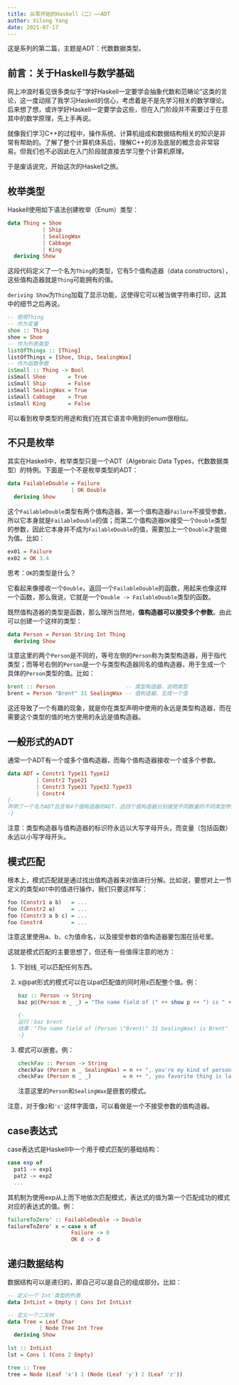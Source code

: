 ```yaml
---
title: 从零开始的Haskell（二）——ADT
author: Xilong Yang
date: 2021-07-17 
---
```


这是系列的第二篇，主题是ADT：代数数据类型。

## 前言：关于Haskell与数学基础

网上冲浪时看见很多类似于“学好Haskell一定要学会抽象代数和范畴论”这类的言论，这一度动摇了我学习Haskell的信心，考虑着是不是先学习相关的数学理论。后来想了想，或许学好Haskell一定要学会这些，但在入门阶段并不需要过于在意其中的数学原理，先上手再说。

就像我们学习C++的过程中，操作系统、计算机组成和数据结构相关的知识是非常有帮助的。了解了整个计算机体系后，理解C++的涉及底层的概念会非常容易。但我们也不必因此在入门阶段就直接去学习整个计算机原理。

于是废话说完，开始这次的Haskell之旅。

## 枚举类型

Haskell使用如下语法创建枚举（Enum）类型：

```haskell
data Thing = Shoe
           | Ship
           | SealingWax
           | Cabbage
           | King
  deriving Show
```

这段代码定义了一个名为`Thing`的类型，它有5个值构造器（data constructors），这些值构造器就是`Thing`可能拥有的值。

`deriving Show`为`Thing`加载了显示功能，这使得它可以被当做字符串打印，这其中的细节之后再说。

```haskell
-- 使用Thing
-- 作为变量
shoe :: Thing
shoe = Shoe
-- 作为列表类型
listOfThings :: [Thing]
listOfThings = [Shoe, Ship, SealingWax]
-- 作为函数参数
isSmall :: Thing -> Bool
isSmall Shoe       = True
isSmall Ship       = False
isSmall SealingWax = True
isSmall Cabbage    = True
isSmall King       = False
```

可以看到枚举类型的用途和我们在其它语言中用到的enum很相似。

## 不只是枚举

其实在Haskell中，枚举类型只是一个ADT（Algebraic Data Types，代数数据类型）的特例。下面是一个不是枚举类型的ADT：

```haskell
data FailableDouble = Failure
                    | OK Double
  deriving Show
```

这个`FailableDouble`类型有两个值构造器，第一个值构造器`Failure`不接受参数，所以它本身就是`FailableDouble`的值；而第二个值构造器`OK`接受一个`Double`类型的参数，因此它本身并不成为`FailableDouble`的值，需要加上一个`Double`才能做为值。比如：

```haskell
ex01 = Failure
ex02 = OK 3.4
```

思考：`OK`的类型是什么？

它看起来像接收一个`Double`，返回一个`FailableDouble`的函数，用起来也像这样一个函数，那么我说，它就是一个`Double -> FailableDouble`类型的函数。

既然值构造器的类型是函数，那么理所当然地，**值构造器可以接受多个参数**。由此可以创建一个这样的类型：

```haskell
data Person = Person String Int Thing
  deriving Show
```

注意这里的两个`Person`是不同的，等号左侧的`Person`称为类型构造器，用于指代类型；而等号右侧的`Person`是一个与类型构造器同名的值构造器，用于生成一个具体的`Person`类型的值。比如：

```haskell
brent :: Person                      -- 类型构造器，说明类型
brent = Person "Brent" 31 SealingWax -- 值构造器，生成一个值
```

这还导致了一个有趣的现象，就是你在类型声明中使用的永远是类型构造器，而在需要这个类型的值的地方使用的永远是值构造器。

## 一般形式的ADT

通常一个ADT有一个或多个值构造器，而每个值构造器接收一个或多个参数。

```haskell
data ADT = Constr1 Type11 Type12
         | Constr2 Type21
         | Constr3 Type31 Type32 Type33
         | Constr4
{-
声明了一个名为ADT且含有4个值构造器的ADT，这四个值构造器分别接受不同数量的不同类型参数。
-}
```

注意：类型构造器与值构造器的标识符永远以大写字母开头，而变量（包括函数）永远以小写字母开头。

## 模式匹配

根本上，模式匹配就是通过找出值构造器来对值进行分解。比如说，要想对上一节定义的类型`ADT`中的值进行操作，我们只要这样写：

```haskell
foo (Constr1 a b)   = ...
foo (Constr2 a)     = ...
foo (Constr3 a b c) = ...
foo Constr4         = ...
```

注意这里使用a、b、c为值命名，以及接受参数的值构造器要包围在括号里。

这就是模式匹配的主要思想了，但还有一些值得注意的地方：

1. 下划线`_`可以匹配任何东西。

2. x@pat形式的模式可以在以pat匹配值的同时用x匹配整个值。例：

   ```haskell
   baz :: Person -> String
   baz p@(Person n _ _) = "The name field of (" ++ show p ++ ") is " ++ n
   
   {- 
   运行：baz brent
   结果："The name field of (Person \"Brent\" 31 SealingWax) is Brent"
   -}
   ```

3. 模式可以嵌套。例：

   ```haskell
   checkFav :: Person -> String
   checkFav (Person n _ SealingWax) = n ++ ", you're my kind of person!"
   checkFav (Person n _ _)          = n ++ ", you favorite thing is lame."
   ```

   注意这里的`Person`和`SealingWax`是嵌套的模式。

注意，对于像`2`和`'c'`这样字面值，可以看做是一个不接受参数的值构造器。

## case表达式

case表达式是Haskell中一个用于模式匹配的基础结构：

```haskell
case exp of
  pat1 -> exp1
  pat2 -> exp2
  ...
```

其机制为使用exp从上而下地依次匹配模式，表达式的值为第一个匹配成功的模式对应的表达式的值。例：

```haskell
failureToZero' :: FailableDouble -> Double
failureToZero' x = case x of
                    Failure -> 0
                    OK d -> d
```

## 递归数据结构

数据结构可以是递归的，即自己可以是自己的组成部分。比如：

```haskell
-- 定义一个`Int`类型的列表
data IntList = Empty | Cons Int IntList

-- 定义一个二叉树
data Tree = Leaf Char
          | Node Tree Int Tree
  deriving Show
  
lst :: IntList
lst = Cons 1 (Cons 2 Empty)

tree :: Tree
tree = Node (Leaf 'x') 1 (Node (Leaf 'y') 2 (Leaf 'z'))
```

